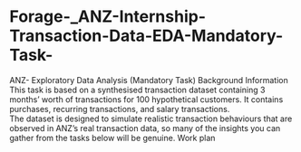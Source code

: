# Forage-_ANZ-Internship-Transaction-Data-EDA-Mandatory-Task-
ANZ- Exploratory Data Analysis (Mandatory Task) Background Information This task is based on a synthesised transaction dataset containing 3 months’ worth of transactions for 100 hypothetical customers. It contains purchases, recurring transactions, and salary transactions.  
The dataset is designed to simulate realistic transaction behaviours that are observed in ANZ’s real transaction data, so many of the insights you can gather from the tasks below will be genuine.  Work plan
